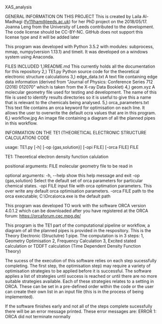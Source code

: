 XAS_analysis

GENERAL INFORMATION ON THIS PROJECT
This is created by Laila Al-Madhagi (fy11lham@leeds.ac.uk) for her PhD project on the 2018/05/17. Joanna Leng from the University of Leeds contributed to the development. The code license should be CC-BY-NC. GitHub does not support this license type and it will be added later

This program was developed with Python 3.5.2 with modules: subprocess, mmap, numpy(version 1.13.1) and timeit. It was developed on a windows system using Anaconda.


FILES INCLUDED 
1,)README.md			This currently holds all the documentation for
						this repository
2,) TE1.py  			Python source code for the theoretical
						electronic structure calculations 
3,) edge_data.txt		A text file containing edge data information
						(derived from "Journal of Physics: Conference Series 712 (2016) 012070" which is taken from the X-ray Data Booklet)
4,) geom.xyz            A molecular geometry file used for testing 
						and development. The name of this file is used to identify results directories so it is useful to give this a name that is relevant to the chemicals being analysed.
5,) orca_parameters.txt This text file contains an orca keyword for
						optimisation on each line. It allows the user to overwrite the default ocra values that are in this program.
6,) workflow.jpg 		An image file containing a diagram of all the
						planned pipes in this workflow.


						
INFORMATION ON THE TE1 (THEORETICAL ELECTRONIC STRUCTURE CALCULATION) CODE

usage: TE1.py [-h] [-op {gas,solution}] [-opi FILE] [-orca FILE] FILE

TE1: Theoretical electron density function calulation

positional arguments:
  FILE                molecular geometry file to be read in

optional arguments:
  -h, --help          show this help message and exit
  -op {gas,solution}  Select the default set of orca parameters for particular
                      chemical states.
  -opi FILE           input file with orca optimation parameters. This over
                      write any default orca optimisation parameters.
  -orca FILE          path to the orca executable; C:\Orca\orca.exe is the
                      default path



This program was developed TO work with the software ORCA version 4.0.1.2 which can be downloaded after you have registered at the ORCA forum:
https://orcaforum.cec.mpg.de/

This program is the TE1 part of the computational pipeline or workflow, a diagram of all the planned pipes is provided in the respository. This is the Theory Electronic (Structutre) 1 pipe. The computation is in 3 steps:
1, Geometry Optimisation 2, Frequency Calculation 3, Excited stated calculation or TDDFT calculation (Time Dependent Density Function Theory)

The sucess of the execution of this software relies on each step sucessfully completing. The first step, the optimisation step) may require a variety of optimisation strategies to be applied before it is successful. The software applies a list of strategies until success is reached or until there are no more suitable strategies available. Each of these strategies relates to a setting in ORCA. These can be set in a pre-defined order within the code or the user can create their own list in an input file (this is in the process of being implemented).

If the software finishes early and not all of the steps complete sucessfully there will be an error message printed. These error messages are:
ERROR 1: ORCA did not terminate normally
